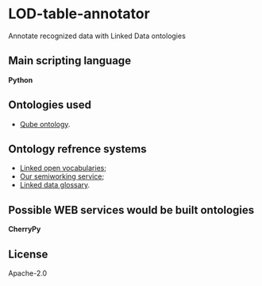 # LOD-table-annotator
Annotate recognized data with Linked Data ontologies

## Main scripting language

**Python**

## Ontologies used

 - [Qube ontology](https://www.w3.org/TR/vocab-data-cube/).

## Ontology refrence systems

 - [Linked open vocabularies](http://lov.okfn.org/dataset/lov/);
 - [Our semiworking service](http://irnok.net:3030/);
 - [Linked data glossary](https://www.w3.org/TR/ld-glossary/).

## Possible WEB services would be built ontologies

 **CherryPy**

## License

Apache-2.0
